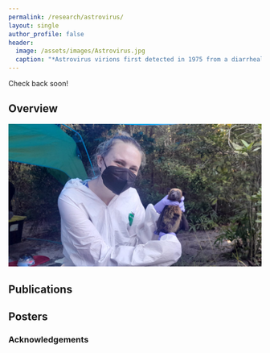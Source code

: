 ```yaml
---
permalink: /research/astrovirus/
layout: single
author_profile: false
header:
  image: /assets/images/Astrovirus.jpg
  caption: "*Astrovirus virions first detected in 1975 from a diarrheal outbreak in humans*"
---
```


Check back soon!

## Overview


![Madagascar bat sampling](/assets/images/sophbat.jpeg)

## Publications


## Posters


### Acknowledgements